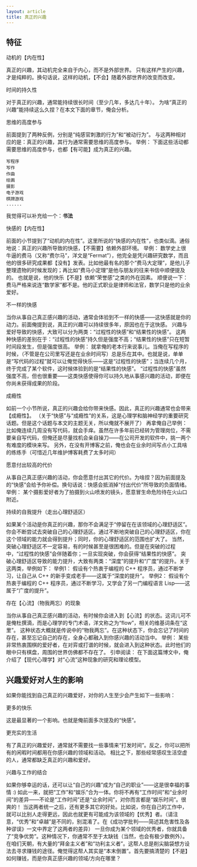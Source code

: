 ```yaml
---
layout: article
title: 真正的兴趣
---
```


## 特征

动机的【内在性】

真正的兴趣，其动机完全来自于内心，而不是外部世界。
只有这样产生的兴趣，才是纯粹的。换句话说，这样的动机，【不会】随着外部世界的改变而改变。

时间的持久性

对于真正的兴趣，通常能持续很长时间（至少几年，多达几十年）。
为啥“真正的兴趣”能持续这么久捏？在本文下面的章节，俺会分析。

思维的高度参与

前面提到了两种反例，分别是“纯感官刺激的行为”和“被动行为”。
与这两种相对应的是：真正的兴趣，其行为通常需要思维的高度参与。
举例：
下面这些活动都需要思维的高度参与，也都【有可能】成为真正的兴趣。

```
写程序
写作
作曲
绘画
摄影
电子游戏
棋牌游戏
......
```

我觉得可以补充给一个：**书法**


快感的【内在性】

前面的小节提到了“动机的内在性”。这里所说的“快感的内在性”，也类似滴。通俗地说：真正的兴趣所导致的快感，【不需要】依赖外部环境。
举例：
数学史上很牛逼的费马（又称“费尔马”，洋文是“Fermat”），他完全是凭兴趣研究数学，而且他的很多研究成果都【没有】发表。比如他最有名的那个“费马大定理”，是他儿子整理遗物的时候发现的；再比如“费马小定理”是他与朋友的往来书信中顺便提及的。
也就是说，他的快乐【不是】依赖“荣誉感”之类的外在因素。
顺便说一下：费马严格来说连“数学家”都不是。他的正式职业是律师和法官，数学只是他的业余爱好。

不一样的快感

当你从事自己真正感兴趣的活动，通常会体验到不一样的快感——这快感就是你的动力。前面俺提到说，真正的兴趣可以持续很多年，原因也在于这快感。
兴趣与爱好导致的快感，大致可以分为两类：“过程性的快感”和“结果性的快感”。
这两种快感的差别在于：“过程性的快感”持久但是强度不高；“结果性的快感”只在短暂时间段发生，但是强度很高。
举例：
就拿俺的老本行来说事儿。当俺在写程序的时候，（不管是在公司里写还是在业余时间写）总是乐在其中。也就是说，单单是“写代码的过程”就可以让俺觉得快乐——这是“过程性的快感”；当连续几个月，终于完成了某个软件，这时候体验到的是“结果性的快感”。
“过程性的快感”虽然强度不高，但也很重要——这类快感使得你可以持久地从事感兴趣的活动，即便在你尚未获得成果的阶段。

成瘾性

如前一个小节所说，真正的兴趣会给你带来快感。因此，真正的兴趣通常也会带来【成瘾性】。
（关于“快感”与“成瘾性”的关系，这是心理学和脑神经学的重要研究话题。但是这个话题与本文的主题无关，所以俺就不展开了）
再拿俺自己举例：
比如俺连续几周没有写代码，就会手痒。虽然在许多年前已经转为管理岗位，不需要亲自写代码，但俺还是尽量找机会亲自操刀——在公司开发的软件中，挑一两个有难度的模块来写。
另外，在没有开博客之前，俺也会在业余时间写点小工具啥的练练手（可惜近几年维护博客耗费了太多时间）

愿意付出较高的代价

从事自己真正感兴趣的活动，你会愿意付出其它的代价。为啥捏？因为前面提及的“快感”会给予你补偿。换句话说：快感会抵消掉“付出代价”所导致的负面情绪。
举例：
某个摄影爱好者为了拍摄到火山喷发的镜头，愿意冒生命危险待在火山口附近。

持续的自我提升（走出心理舒适区）

如果某个活动是你真正的兴趣，那你不会满足于“停留在在该领域的心理舒适区”。你会不断尝试去突破自己的心理舒适区。通过不断地突破自己的心理舒适区，你在这个领域的能力就会得到提升；同时，你的心理舒适区的范围也扩大了。
当然，突破心理舒适区不一定容易，有的时候甚至是很困难的。但是在突破的过程中，“过程性的快感”会伴随着你；一旦实现突破，你会获得“结果性的快感”。
突破心理舒适区导致的能力提升，大致有两类：“深度”的提升和“广度”的提升。关于这两类，举例如下：
举例1：
假设有个热衷于编程的 C++ 程序员，通过不断学习，让自己从 C++ 的新手变成老手——这属于“深度的提升”。
举例2：
假设有个热衷于编程的 C++ 程序员，通过不断学习，又学会了另一门编程语言 Lisp——这属于“广度的提升”。

存在【心流】（物我两忘）的现象

当你从事自己真正感兴趣的活动，有时候你会进入到【心流】的状态。这词儿可不是俺杜撰滴，而是心理学的专门术语，洋文称之为“flow”，相关的维基词条在“这里”。
这种状态大概就是传说中的“物我两忘”。在这种状态下，你会忘记了时间的存在，甚至忘记自己的存在，全身心都融入到你感兴趣的活动当中。
举例：
某些非常热衷围棋的爱好者，在对弈或打谱的时候，就会进入到这种状态。此时他们的眼中只有棋盘，周围的世界仿佛都不存在了。
引申阅读：
在下面这篇博文中，俺介绍了【现代心理学】对“心流”这种现象的研究和理论模型。



## 兴趣爱好对人生的影响

如果你能找到自己真正的兴趣爱好，对你的人生至少会产生如下一些影响：

更多的快乐

这是最显著的一个影响。也就是俺前面多次提及的“快感”。

更充实的生活

有了真正的兴趣爱好，通常就不需要找一些事情来“打发时间”。反之，你可以把所有的闲暇时间都用在你感兴趣的领域和活动。
相比之下，那些经常感叹生活空虚的人，通常都缺乏真正的兴趣和爱好。

兴趣与工作的结合

如果你够幸运的话，还可以让“自己的兴趣”成为“自己的职业”——这是很幸福的事情 :) 如此一来，就把“工作”和“娱乐”合为一体。你将不再有“工作时间”和“业余时间”的差异——不论是“工作时间”还是“业余时间”，对你而言都是“娱乐时间”。很爽的！
当这两者统一之后，还有更多其它的好处。比如说，你在自己的工作中，就可以比别人走得更远，因此也就更有可能成为该领域的【优秀】者。（请注意，“优秀”和“卓越”是不同的，别混淆了。在《成功学批判——简述其危害性及各种谬误》一文中界定了这两者的差异）
一旦你成为某个领域的优秀者，你就具备了“竞争优势”。这种情况下，你通常不至于太缺钱（当然，也会有极少数例外）。
在咱们天朝，有大量的“拜金主义者”和“功利主义者”。这帮人总是削尖脑袋想方设法去寻求赚钱的途径。俺觉得这帮人其实是“本末倒置”。首先要搞清楚的【不是】如何赚钱，而是你真正感兴趣的领域/方向在哪里？